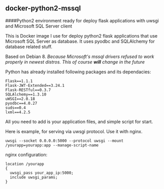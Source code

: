 ## docker-python2-mssql

####Python2 environment ready for deploy flask applications with uwsgi and Microsoft SQL Server client

This is Docker image I use for deploy python2 flask applications that use Microsoft SQL Server as database.
It uses pyodbc and SQLAlchemy for database related stuff.

Based on Debian 8. _Because Microsoft's mssql drivers refused to work properly in newest distros. This of course
**will** change in the future_

Python has already installed following packages and its dependacies:
```
Flask==1.1.1
Flask-JWT-Extended==3.24.1
Flask-RESTful==0.3.7
SQLAlchemy==1.3.10
uWSGI==2.0.18
pyodbc==4.0.27
suds==0.4
lxml==4.2.5
```

All you need to add is your application files, and simple script for start.

Here is example, for serving via uwsgi protocol. Use it with nginx.

`uwsgi --socket 0.0.0.0:5000 --protocol uwsgi --mount /yourapp=yourapp:app --manage-script-name`

nginx configuration:
```
location /yourapp
{
  uwsgi_pass your_app_ip:5000;
  include uwsgi_params;
}
```
